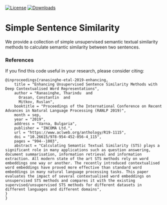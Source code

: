 [![License](https://img.shields.io/badge/License-Apache%202.0-blue.svg)](https://opensource.org/licenses/Apache-2.0) [![Downloads](https://pepy.tech/badge/simplests)](https://pepy.tech/project/simplests)

#  Simple Sentence Similarity
We provide a collection of simple unsupervised semantic textual similarity methods to calculate semantic similarity between two sentences.

### References
If you find this code useful in your research, please consider citing:

```
@inproceedings{ranasinghe-etal-2019-enhancing,
    title = "Enhancing Unsupervised Sentence Similarity Methods with Deep Contextualised Word Representations",
    author = "Ranasinghe, Tharindu  and
      Orasan, Constantin  and
      Mitkov, Ruslan",
    booktitle = "Proceedings of the International Conference on Recent Advances in Natural Language Processing (RANLP 2019)",
    month = sep,
    year = "2019",
    address = "Varna, Bulgaria",
    publisher = "INCOMA Ltd.",
    url = "https://www.aclweb.org/anthology/R19-1115",
    doi = "10.26615/978-954-452-056-4_115",
    pages = "994--1003",
    abstract = "Calculating Semantic Textual Similarity (STS) plays a significant role in many applications such as question answering, document summarisation, information retrieval and information extraction. All modern state of the art STS methods rely on word embeddings one way or another. The recently introduced contextualised word embeddings have proved more effective than standard word embeddings in many natural language processing tasks. This paper evaluates the impact of several contextualised word embeddings on unsupervised STS methods and compares it with the existing supervised/unsupervised STS methods for different datasets in different languages and different domains",
}
}
```
